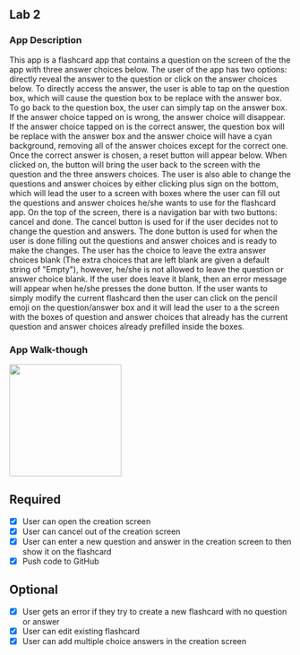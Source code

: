 ## Lab 2

### App Description
This app is a flashcard app that contains a question on the screen of the the app with three answer choices below. The user of the app has two options: directly reveal the answer to the question or click on the answer choices below. To directly access the answer, the user is able to tap on the question box, which will cause the question box to be replace with the answer box. To go back to the question box, the user can simply tap on the answer box. If the answer choice tapped on is wrong, the answer choice will disappear. If the answer choice tapped on is the correct answer, the question box will be replace with the answer box and the answer choice will have a cyan background, removing all of the answer choices except for the correct one. Once the correct answer is chosen, a reset button will appear below. When clicked on, the button will bring the user back to the screen with the question and the three answers choices. The user is also able to change the questions and answer choices by either clicking plus sign on the bottom, which will lead the user to a screen with boxes where the user can fill out the questions and answer choices he/she wants to use for the flashcard app. On the top of the screen, there is  a navigation bar with two buttons: cancel and done. The cancel button is used for if the user decides not to change the question and answers. The done button is used for when the user is done filling out the questions and answer choices and is ready to make the changes. The user has the choice to leave the extra answer choices blank (The extra choices that are left blank are given a default string of "Empty"), however, he/she is not allowed to leave the question or answer choice blank. If the user does leave it blank, then an error message will appear when he/she presses the done button. If the user wants to simply modify the current flashcard then the user can click on the pencil emoji on the question/answer box and it will lead the user to a the screen with the boxes of question and answer choices that already has the current question and answer choices already prefilled inside the boxes. 

### App Walk-though
<img src="https://recordit.co/VRuEcIvfgd" width=200><br>

## Required
- [x] User can open the creation screen
- [x] User can cancel out of the creation screen
- [x] User can enter a new question and answer in the creation screen to then show it on the flashcard
- [x] Push code to GitHub
## Optional
- [x] User gets an error if they try to create a new flashcard with no question or answer
- [x] User can edit existing flashcard
- [x] User can add multiple choice answers in the creation screen
